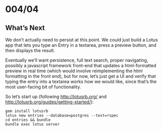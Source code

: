 # 004/04

## What’s Next

We don’t actually need to persist at this point.  We could just build a Lotus app that lets you type an Entry in a textarea, press a preview button, and then displays the result.

Eventually we’ll want persistence, full text search, proper navigating, possibly a javascript framework front-end that updates a html-formatted preview in real time (which would involve reimplementing the html formatting in the front end), but for now, let’s just get a UI and verify that typing the entry into a textarea works how we would like, since that’s the most user-facing bit of functionality.

So let’s start up (following http://lotusrb.org/ and http://lotusrb.org/guides/getting-started/):

```
gem install lotusrb
lotus new entries --database=postgres --test=rspec
cd entries && bundle
bundle exec lotus server
```
